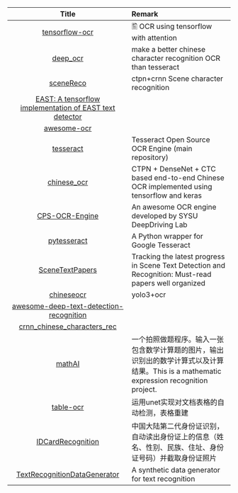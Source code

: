 | Title | Remark |
| :----: | :---- |
|[tensorflow-ocr](https://github.com/pannous/tensorflow-ocr)|🖺 OCR using tensorflow with attention|
|[deep_ocr](https://github.com/JinpengLI/deep_ocr)|make a better chinese character recognition OCR than tesseract|
|[sceneReco](https://github.com/bear63/sceneReco)|ctpn+crnn Scene character recognition|
|[EAST: A tensorflow implementation of EAST text detector](https://github.com/argman/EAST)|
|[awesome-ocr](https://github.com/kba/awesome-ocr)|
|[tesseract](https://github.com/tesseract-ocr/tesseract)|Tesseract Open Source OCR Engine (main repository) |
|[chinese_ocr](https://github.com/YCG09/chinese_ocr)|CTPN + DenseNet + CTC based end-to-end Chinese OCR implemented using tensorflow and keras|
|[CPS-OCR-Engine](https://github.com/AstarLight/CPS-OCR-Engine)|An awesome OCR engine developed by SYSU DeepDriving Lab|
|[pytesseract](https://github.com/madmaze/pytesseract)|A Python wrapper for Google Tesseract|
|[SceneTextPapers](https://github.com/Jyouhou/SceneTextPapers)|Tracking the latest progress in Scene Text Detection and Recognition: Must-read papers well organized|
|[chineseocr](https://github.com/chineseocr/chineseocr)|yolo3+ocr|
|[awesome-deep-text-detection-recognition](https://github.com/hwalsuklee/awesome-deep-text-detection-recognition)|
|[crnn_chinese_characters_rec](https://github.com/Sierkinhane/crnn_chinese_characters_rec)|
|[mathAI](https://github.com/Roujack/mathAI)|一个拍照做题程序。输入一张包含数学计算题的图片，输出识别出的数学计算式以及计算结果。This is a mathematic expression recognition project.|
|[table-ocr](https://github.com/chineseocr/table-ocr)|运用unet实现对文档表格的自动检测，表格重建|
|[IDCardRecognition](https://github.com/zhongfenglee/IDCardRecognition)|中国大陆第二代身份证识别，自动读出身份证上的信息（姓名、性别、民族、住址、身份证号码）并截取身份证照片|
|[TextRecognitionDataGenerator](https://github.com/Belval/TextRecognitionDataGenerator)|A synthetic data generator for text recognition|















